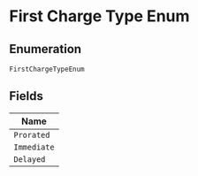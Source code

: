 
# First Charge Type Enum

## Enumeration

`FirstChargeTypeEnum`

## Fields

| Name |
|  --- |
| `Prorated` |
| `Immediate` |
| `Delayed` |

